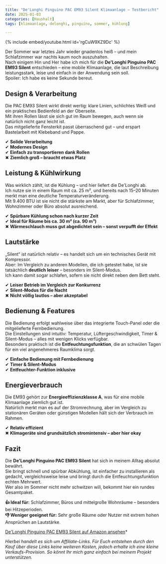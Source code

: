 ```yaml
---
title: "De'Longhi Pinguino PAC EM93 Silent Klimaanlage – Testbericht"
date: 2025-01-03
categories: [Haushalt]
tags: [klimaanlage, delonghi, pinguino, sommer, kühlung]

---
```


{% include embed/youtube.html id='rgCuW9XZ9Dc' %}

Der Sommer war letztes Jahr wieder gnadenlos heiß – und mein Schlafzimmer war nachts kaum noch auszuhalten.  
Nach einigem Hin und Her habe ich mich für die **De'Longhi Pinguino PAC EM93 Silent** entschieden – eine mobile Klimaanlage, die laut Beschreibung leistungsstark, leise und einfach in der Anwendung sein soll.  
Spoiler: Ich habe es keine Sekunde bereut.

## Design & Verarbeitung

Die PAC EM93 Silent wirkt direkt wertig: klare Linien, schlichtes Weiß und ein praktisches Bedienfeld an der Oberseite.  
Mit ihren Rollen lässt sie sich gut im Raum bewegen, auch wenn sie natürlich nicht ganz leicht ist.  
Das mitgelieferte Fensterkit passt überraschend gut – und erspart Bastelarbeit mit Klebeband und Pappe.

✔ **Solide Verarbeitung**  
✔ **Modernes Design**  
✔ **Einfach zu transportieren dank Rollen**  
✖ **Ziemlich groß – braucht etwas Platz**

## Leistung & Kühlwirkung

Was wirklich zählt, ist die Kühlung – und hier liefert die De'Longhi ab.  
Ich nutze sie in einem Raum mit ca. 25 m², und bereits nach 15–20 Minuten merkt man eine deutliche Temperaturveränderung.  
Mit 9.400 BTU ist sie nicht die stärkste am Markt, aber für Schlafzimmer, Wohnzimmer oder Büro absolut ausreichend.

✔ **Spürbare Kühlung schon nach kurzer Zeit**  
✔ **Ideal für Räume bis ca. 30 m² (ca. 90 m³)**  
✖ **Wärmeschlauch muss gut abgedichtet sein – sonst verpufft der Effekt**

## Lautstärke

„Silent“ ist natürlich relativ – es handelt sich um ein technisches Gerät mit Kompressor.  
Aber: Im Vergleich zu anderen Modellen, die ich getestet habe, ist sie tatsächlich **deutlich leiser** – besonders im Silent-Modus.  
Ich kann damit sogar schlafen, sofern sie nicht direkt neben dem Bett steht.

✔ **Leiser Betrieb im Vergleich zur Konkurrenz**  
✔ **Silent-Modus für die Nacht**  
✖ **Nicht völlig lautlos – aber akzeptabel**

## Bedienung & Features

Die Bedienung erfolgt wahlweise über das integrierte Touch-Panel oder die mitgelieferte Fernbedienung.  
Die Einstellungen sind intuitiv: Temperatur, Lüftergeschwindigkeit, Timer & Silent-Modus – alles mit wenigen Klicks verfügbar.  
Besonders praktisch ist die **Entfeuchtungsfunktion**, die an schwülen Tagen für ein viel angenehmeres Raumklima sorgt.

✔ **Einfache Bedienung mit Fernbedienung**  
✔ **Timer & Silent-Modus**  
✔ **Entfeuchter-Funktion inklusive**

## Energieverbrauch

Die EM93 gehört zur **Energieeffizienzklasse A**, was für eine mobile Klimaanlage ziemlich gut ist.  
Natürlich merkt man es auf der Stromrechnung, aber im Vergleich zu stationären Geräten oder günstigen Modellen hält sich der Verbrauch im Rahmen.

✔ **Relativ effizient**  
✖ **Klimageräte sind grundsätzlich stromintensiv – aber hier okay**

## Fazit

Die **De'Longhi Pinguino PAC EM93 Silent** hat sich in meinem Alltag absolut bewährt.  
Sie bringt schnell und spürbar Abkühlung, ist einfacher zu installieren als gedacht, vergleichsweise leise und bringt durch die Entfeuchtungsfunktion echten Mehrwert.  
Wer also im Sommer nicht mehr schwitzen will, bekommt hier ein rundes Gesamtpaket.

**👍 Ideal für:** Schlafzimmer, Büros und mittelgroße Wohnräume – besonders bei Hitzeperioden.  
**👎 Weniger geeignet für:** Sehr große Räume oder Nutzer mit extrem hohen Ansprüchen an Lautstärke.

[De'Longhi Pinguino PAC EM93 Silent auf Amazon ansehen](https://amzn.to/4cGNXBF)*

*Hierbei handelt es sich um Affiliate-Links. Für Euch entstehen durch den Kauf über diese Links keine weiteren Kosten, jedoch erhalte ich eine kleine Verkaufs-Provision. So könnt Ihr mich ganz einfach bei meinem Projekt unterstützen.*
